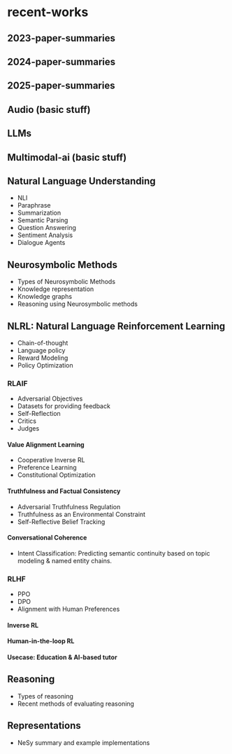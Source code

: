 # recent-works

## 2023-paper-summaries


## 2024-paper-summaries


## 2025-paper-summaries


## Audio (basic stuff) 


## LLMs


## Multimodal-ai (basic stuff)


## Natural Language Understanding

- NLI
- Paraphrase
- Summarization
- Semantic Parsing
- Question Answering
- Sentiment Analysis
- Dialogue Agents


## Neurosymbolic Methods

- Types of Neurosymbolic Methods
- Knowledge representation
- Knowledge graphs
- Reasoning using Neurosymbolic methods


## NLRL: Natural Language Reinforcement Learning

- Chain-of-thought
- Language policy
- Reward Modeling
- Policy Optimization

### RLAIF

- Adversarial Objectives
- Datasets for providing feedback
- Self-Reflection
- Critics
- Judges

#### Value Alignment Learning

- Cooperative Inverse RL
- Preference Learning 
- Constitutional Optimization

#### Truthfulness and Factual Consistency

- Adversarial Truthfulness Regulation
- Truthfulness as an Environmental Constraint
- Self-Reflective Belief Tracking

#### Conversational Coherence

- Intent Classification: Predicting semantic continuity based on topic modeling & named entity chains.

### RLHF

- PPO
- DPO
- Alignment with Human Preferences

#### Inverse RL

#### Human-in-the-loop RL

#### Usecase: Education & AI-based tutor


## Reasoning

- Types of reasoning
- Recent methods of evaluating reasoning

## Representations

- NeSy summary and example implementations


